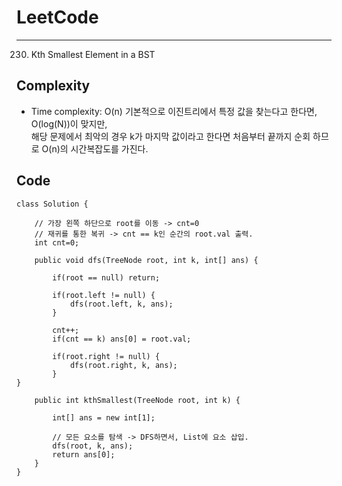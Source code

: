 [//]: # (# Intuition)
<!-- Describe your first thoughts on how to solve this problem. -->


# LeetCode
___
230. Kth Smallest Element in a BST

[//]: # (## Approach)

[//]: # (<!-- Describe your approach to solving the problem. -->)


## Complexity

- Time complexity: O(n)
기본적으로 이진트리에서 특정 값을 찾는다고 한다면, O(log(N))이 맞지만,  
해당 문제에서 최악의 경우 k가 마지막 값이라고 한다면 처음부터 끝까지 순회 하므로 O(n)의 시간복잡도를 가진다.

[//]: # (<!-- Add your time complexity here, e.g. $$O&#40;n&#41;$$ -->)

[//]: # ()
[//]: # ([//]: # &#40;- Space complexity:&#41;)
[//]: # (<!-- Add your space complexity here, e.g. $$O&#40;n&#41;$$ -->)

## Code
```
class Solution {

    // 가장 왼쪽 하단으로 root를 이동 -> cnt=0
    // 재귀를 통한 복귀 -> cnt == k인 순간의 root.val 출력.
    int cnt=0;
    
    public void dfs(TreeNode root, int k, int[] ans) {

        if(root == null) return;

        if(root.left != null) {
            dfs(root.left, k, ans); 
        }

        cnt++;
        if(cnt == k) ans[0] = root.val;

        if(root.right != null) {
            dfs(root.right, k, ans);
        }
}

    public int kthSmallest(TreeNode root, int k) {
        
        int[] ans = new int[1];

        // 모든 요소를 탐색 -> DFS하면서, List에 요소 삽입.
        dfs(root, k, ans);
        return ans[0];
    }
}
```